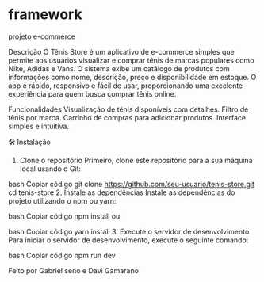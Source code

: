 # framework
projeto e-commerce



Descrição
O Tênis Store é um aplicativo de e-commerce simples que permite aos usuários visualizar e comprar tênis de marcas populares como Nike, Adidas e Vans. O sistema exibe um catálogo de produtos com informações como nome, descrição, preço e disponibilidade em estoque. O app é rápido, responsivo e fácil de usar, proporcionando uma excelente experiência para quem busca comprar tênis online.

Funcionalidades
Visualização de tênis disponíveis com detalhes.
Filtro de tênis por marca.
Carrinho de compras para adicionar produtos.
Interface simples e intuitiva.

🛠 Instalação
1. Clone o repositório
Primeiro, clone este repositório para a sua máquina local usando o Git:

bash
Copiar código
git clone https://github.com/seu-usuario/tenis-store.git
cd tenis-store
2. Instale as dependências
Instale as dependências do projeto utilizando o npm ou yarn:

bash
Copiar código
npm install
ou

bash
Copiar código
yarn install
3. Execute o servidor de desenvolvimento
Para iniciar o servidor de desenvolvimento, execute o seguinte comando:

bash
Copiar código
npm run dev



Feito por Gabriel seno e Davi Gamarano
